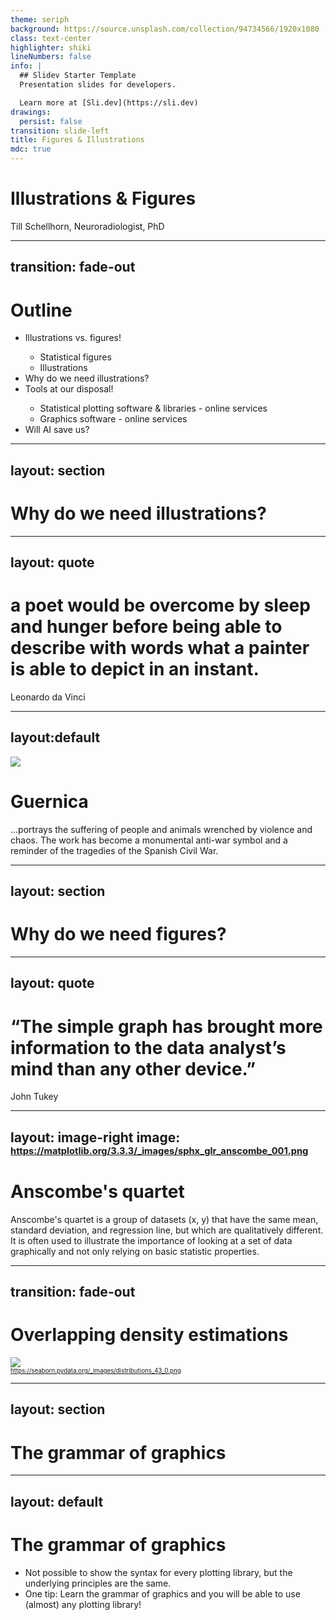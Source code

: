```yaml
---
theme: seriph 
background: https://source.unsplash.com/collection/94734566/1920x1080
class: text-center
highlighter: shiki
lineNumbers: false
info: |
  ## Slidev Starter Template
  Presentation slides for developers.

  Learn more at [Sli.dev](https://sli.dev)
drawings:
  persist: false
transition: slide-left
title: Figures & Illustrations
mdc: true
---
```

# Illustrations & Figures

Till Schellhorn, Neuroradiologist, PhD
<!-- First slide -->
---
transition: fade-out
---
# Outline

- <icon-park-stock-market/> Illustrations vs. figures!
  * <logos-matplotlib-icon /> Statistical figures
  * <twemoji-palm-tree /> Illustrations 
- <fluent-emoji-thinking-face /> Why do we need illustrations?
- <noto-hammer-and-wrench /> Tools at our disposal!
  * <mdi-chart-timeline-variant-shimmer /> Statistical plotting software & libraries - online services
  * <logos-adobe-illustrator /> <logos-adobe-photoshop /> Graphics software - online services
- <twemoji-robot/> Will AI save us?

<!-- Second slide -->
---
layout: section
---
# Why do we need illustrations?

---
layout: quote
---

# a poet would be overcome by sleep and hunger before being able to describe with words what a painter is able to depict in an instant. 
Leonardo da Vinci

---
layout:default
---
<img src="/guernica.jpg">

# Guernica
...portrays the suffering of people and animals wrenched by violence and chaos. The work has become a monumental anti-war symbol and a reminder of the tragedies of the Spanish Civil War.

---
layout: section
---
# Why do we need figures?

---
layout: quote
---

# “The simple graph has brought more information to the data analyst’s mind than any other device.” 

John Tukey

---
layout: image-right
image: https://matplotlib.org/3.3.3/_images/sphx_glr_anscombe_001.png
---
# Anscombe's quartet

Anscombe's quartet is a group of datasets (x, y) that have the same mean, standard deviation, and regression line, but which are qualitatively different.
It is often used to illustrate the importance of looking at a set of data graphically and not only relying on basic statistic properties.

<AutoFitText :max="10" :min="2" modelValue="Source: https://matplotlib.org/3.3.3/gallery/specialty_plots/anscombe.html" />

---
transition: fade-out
---
<style>
  a {
    font-size: .7em;
  }
</style>
# Overlapping density estimations

<div class="flex justify-center">
<img src="https://seaborn.pydata.org/_images/distributions_43_0.png"  />
</div>

<div class="absolute bottom-5 text-gray-700 text-xs">
<a href="https://seaborn.pydata.org/_images/distributions_43_0.png">https://seaborn.pydata.org/_images/distributions_43_0.png</a>
</div>


---
layout: section
---
# The grammar of graphics
---
layout: default 
---
# The grammar of graphics

* Not possible to show the syntax for every plotting library, but the underlying principles are the same.
* One tip: Learn the grammar of graphics and you will be able to use (almost) any plotting library!